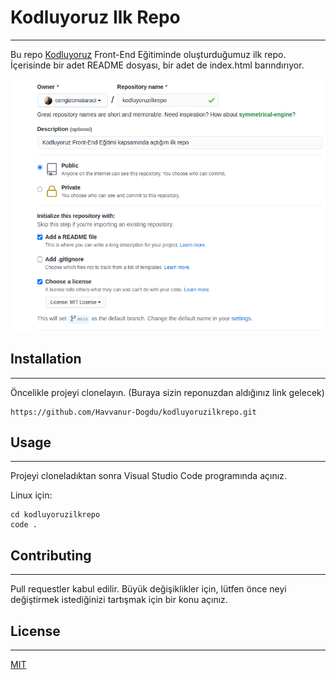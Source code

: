 # Kodluyoruz Ilk Repo

***
Bu repo [Kodluyoruz](https://kodluyoruz.org) Front-End Eğitiminde oluşturduğumuz ilk repo. İçerisinde bir adet README dosyası, bir adet de index.html barındırıyor.

![kodluyoruz ılk repo gorsel](https://github.com/Kodluyoruz/taskforce/blob/main/git/odev1/figures/github.png)

## Installation

***
Öncelikle projeyi clonelayın. (Buraya sizin reponuzdan aldığınız link gelecek)

```
https://github.com/Havvanur-Dogdu/kodluyoruzilkrepo.git
```

## Usage

***
Projeyi cloneladıktan sonra Visual Studio Code programında açınız.

Linux için:

```
cd kodluyoruzilkrepo
code .
```

## Contributing

***
Pull requestler kabul edilir. Büyük değişiklikler için, lütfen önce neyi değiştirmek istediğinizi tartışmak için bir konu açınız.

## License

***
[MIT](https://choosealicense.com/licenses/mit/)


